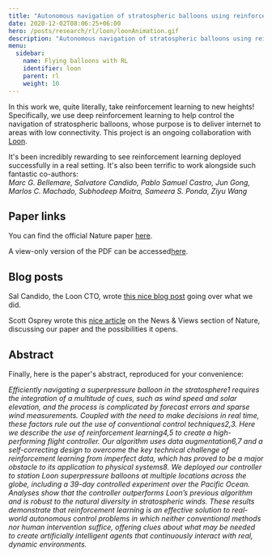 ```yaml
---
title: "Autonomous navigation of stratospheric balloons using reinforcement learning"
date: 2020-12-02T08:06:25+06:00
hero: /posts/research/rl/loon/loonAnimation.gif
description: "Autonomous navigation of stratospheric balloons using reinforcement learning"
menu:
  sidebar:
    name: Flying balloons with RL
    identifier: loon
    parent: rl
    weight: 10
---
```



In this work we, quite literally, take reinforcement learning to new heights! Specifically, we use deep reinforcement learning to help control the navigation of stratospheric balloons, whose purpose is to deliver internet to areas with low connectivity. This project is an ongoing collaboration with [Loon](https://loon.com/).

It's been incredibly rewarding to see reinforcement learning deployed successfully in a real setting. It's also been terrific to work alongside such fantastic co-authors:\
_Marc G. Bellemare, Salvatore Candido, Pablo Samuel Castro, Jun Gong, Marlos C. Machado, Subhodeep Moitra, Sameera S. Ponda, Ziyu Wang_

## Paper links
You can find the official Nature paper [here](https://www.nature.com/articles/s41586-020-2939-8).

A view-only version of the PDF can be accessed[here](https://rdcu.be/cbBRc).

## Blog posts
Sal Candido, the Loon CTO, wrote [this nice blog post](https://medium.com/loon-for-all/drifting-efficiently-through-the-stratosphere-using-deep-reinforcement-learning-c38723ee2e90) going over what we did.

Scott Osprey wrote this [nice article](https://www.nature.com/articles/d41586-020-03313-1) on the News & Views section of Nature, discussing our paper and the possibilities it opens.

## Abstract
Finally, here is the paper's abstract, reproduced for your convenience:

_Efficiently navigating a superpressure balloon in the stratosphere1 requires the integration of a multitude of cues, such as wind speed and solar elevation, and the process is complicated by forecast errors and sparse wind measurements. Coupled with the need to make decisions in real time, these factors rule out the use of conventional control techniques2,3. Here we describe the use of reinforcement learning4,5 to create a high-performing flight controller. Our algorithm uses data augmentation6,7 and a self-correcting design to overcome the key technical challenge of reinforcement learning from imperfect data, which has proved to be a major obstacle to its application to physical systems8. We deployed our controller to station Loon superpressure balloons at multiple locations across the globe, including a 39-day controlled experiment over the Pacific Ocean. Analyses show that the controller outperforms Loon’s previous algorithm and is robust to the natural diversity in stratospheric winds. These results demonstrate that reinforcement learning is an effective solution to real-world autonomous control problems in which neither conventional methods nor human intervention suffice, offering clues about what may be needed to create artificially intelligent agents that continuously interact with real, dynamic environments._
